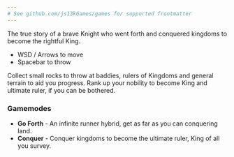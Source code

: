 ```yaml
---
# See github.com/js13kGames/games for supported frontmatter
---
```

The true story of a brave Knight who went forth and conquered kingdoms to become the rightful King.

- WSD / Arrows to move
- Spacebar to throw

Collect small rocks to throw at baddies, rulers of Kingdoms and general terrain to aid you progress. Rank up your nobility to become King and ultimate ruler, if you can be bothered. 

### Gamemodes
- **Go Forth** - An infinite runner hybrid, get as far as you can conquering land.
- **Conquer** - Conquer kingdoms to become the ultimate ruler, King of all you survey.